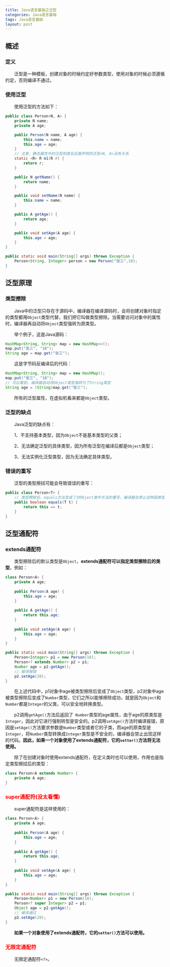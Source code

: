 ```yaml
---
title: Java语言基础之泛型
categories: Java语言基础
tags: Java语言基础
layout: post
---
```




## 概述

### 定义

　　泛型是一种模板，创建对象的时候约定好参数类型，使用对象的时候必须遵循约定，否则编译不通过。

### 使用泛型

　　使用泛型的方法如下：

```java
public class Person<N, A> {
    private N name;
    private A age;

    public Person(N name, A age) {
        this.name = name;
        this.age = age;
    }
    // 注意，静态属性中的泛型和类名后面声明的泛型<N, A>没有关系
    static <R> R m1(R r) {
        return r;
    }

    public N getName() {
        return name;
    }

    public void setName(N name) {
        this.name = name;
    }

    public A getAge() {
        return age;
    }

    public void setAge(A age) {
        this.age = age;
    }
}

public static void main(String[] args) throws Exception {
    Person<String, Integer> person = new Person("张三",18);
}
```

## 泛型原理

### 类型擦除

　　Java中的泛型只存在于源码中，编译器在编译源码时，会将创建对象时指定的类型都用`Object`类型代替，我们把它叫做类型擦除。当需要访问对象中的属性时，编译器再自动将`Object`类型强转为原类型。

　　举个例子，这是Java源码：

```java
HashMap<String, String> map = new HashMap<>();
map.put("张三", "18");
String age = map.get("张三");
```

　　这是字节码反编译后的代码：

```java
HashMap<String, String> map = new HashMap();
map.put("张三", "18");
// 可以看到，编译器自动将Object类型强转为了String类型
String age = (String)map.get("张三");
```

　　所有的泛型属性，在虚拟机看来都是`Object`类型。

### 泛型的缺点

　　Java泛型的缺点有：

　　1、不支持基本类型，因为`Object`不是基本类型的父类；

　　2、无法确定泛型的具体类型，因为所有泛型在编译后都是`Object`类型；

　　3、无法实例化泛型类型，因为无法确定具体类型。

### 错误的重写

　　泛型的类型擦拭可能会导致错误的重写：

```java
public class Person<T> {
    // 类型擦除后，equals方法变成了对Object类中方法的重写，编译器会禁止这种因类型擦除导致的重写行为
    public boolean equals(T t) {
        return this == t;
    }
}
```

## 泛型通配符

### extends通配符

　　类型擦除后的默认类型是`Object`，**extends通配符可以指定类型擦除后的类型**，例如：

```java
class Person<A> {
    private A age;
    
    public Person(A age) {
        this.age = age;
    }
    
    public A getAge() {
        return this.age;
    }
    
    public void setAge(A age) {
        this.age = age;
    }
}

public static void main(String[] args) throws Exception {
    Person<Integer> p1 = new Person(18);
    Person<? extends Number> p2 = p1;
    Number age = p2.getAge();
    // 编译报错
    p2.setAge(20);
}
```

　　在上述代码中，p1对象中age被类型擦除后变成了`Object`类型，p2对象中age被类型擦除后变成了`Number`类型，它们之所以能够擦除成功，就是因为`Object`和`Number`都是`Integer`的父类，可以安全地转换类型。

　　p2调用`getAge()`方法后返回了`	Number`类型的age属性，由于age的原类型是`Integer`，因此对它进行强制转型是安全的。p2调用`setAge()`方法时编译报错，原因是`setAge()`方法要求参数是`Number`类型或者它的子类，而age的原类型是`Integer`，将`Number`类型转换成`Integer`类型是不安全的，编译器会禁止出现这样的代码。**因此，如果一个对象使用了extends通配符，它的`setter()`方法将无法使用。**

　　除了在创建对象时使用extends通配符，在定义类时也可以使用，作用也是指定类型擦拭后的类型：

```java
class Person<A extends Number> {
    private A age;
}
```

### <font color='red'>super通配符(没太看懂)</font>

　　super通配符是这样使用的：

```java
class Person<A> {
    private A age;
    
    public Person(A age) {
        this.age = age;
    }
    
    public A getAge() {
        return this.age;
    }
    
    public void setAge(A age) {
        this.age = age;
    }
}

public static void main(String[] args) throws Exception {
    Person<Number> p1 = new Person(18);
    Person<? super Integer> p2 = p1;
    Object age = p2.getAge();
    // 编译通过
    p2.setAge(20);
}
```

　　**如果一个对象使用了extends通配符，它的`setter()`方法可以使用。**

### <font color='red'>无限定通配符</font>

　　无限定通配符`<?>`。
